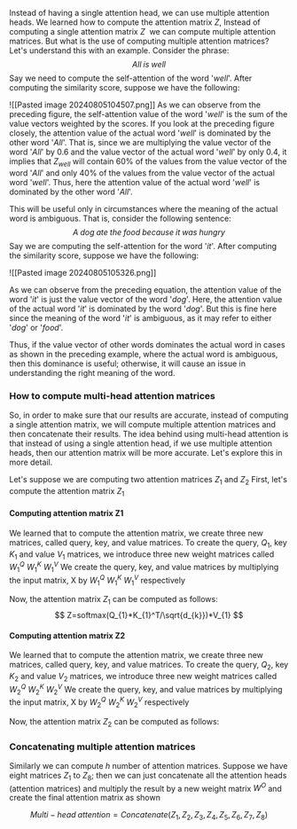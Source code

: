 Instead of having a single attention head, we can use multiple attention heads. We learned how to compute the attention matrix $Z$, Instead of computing a single attention matrix $Z$  we can compute multiple attention matrices. But what is the use of computing multiple attention matrices? 
Let's understand this with an example. Consider the phrase:
$$All\;is\;well$$
Say we need to compute the self-attention of the word '_well_'. After computing the similarity score, suppose we have the following:

![[Pasted image 20240805104507.png]]
As we can observe from the preceding figure, the self-attention value of the word '_well_' is the sum of the value vectors weighted by the scores. If you look at the preceding figure closely, the attention value of the actual word '_well_' is dominated by the other word '_All_'. That is, since we are multiplying the value vector of the word '_All_' by 0.6 and the value vector of the actual word '_well_' by only 0.4, it implies that $Z_{well}$  will contain 60% of the values from the value vector of the word '_All_' and only 40% of the values from the value vector of the actual word '_well_'. Thus, here the attention value of the actual word '_well_' is dominated by the other word '_All_'.

This will be useful only in circumstances where the meaning of the actual word is ambiguous. That is, consider the following sentence:
$$A\;dog\;ate\;the\;food\;because\;it\;was\;hungry$$
Say we are computing the self-attention for the word '_it_'. After computing the similarity score, suppose we have the following: 

![[Pasted image 20240805105326.png]]

As we can observe from the preceding equation, the attention value of the word '_it_' is just the value vector of the word '_dog_'. Here, the attention value of the actual word '_it_' is dominated by the word '_dog_'. But this is fine here since the meaning of the word '_it_' is ambiguous, as it may refer to either '_dog_' or '_food_'.

Thus, if the value vector of other words dominates the actual word in cases as shown in the preceding example, where the actual word is ambiguous, then this dominance is useful; otherwise, it will cause an issue in understanding the right meaning of the word.

### How to compute multi-head attention matrices

So, in order to make sure that our results are accurate, instead of computing a single attention matrix, we will compute multiple attention matrices and then concatenate their results. The idea behind using multi-head attention is that instead of using a single attention head, if we use multiple attention heads, then our attention matrix will be more accurate. Let's explore this in more detail.

Let's suppose we are computing two attention matrices $Z_{1}$ and $Z_{2}$ First, let's compute the attention matrix $Z_{1}$ 
#### Computing attention matrix Z1
We learned that to compute the attention matrix, we create three new matrices, called query, key, and value matrices. To create the query, $Q_{1}$, key $K_{1}$ and value $V_{1}$ matrices, we introduce three new weight matrices called $W_{1}^Q$  $W_{1}^K$ $W_{1}^V$   We create the query, key, and value matrices by multiplying the input matrix, X by $W_{1}^Q$  $W_{1}^K$ $W_{1}^V$   respectively

Now, the attention matrix $Z_{1}$ can be computed as follows:
$$
Z=softmax(Q_{1}*K_{1}^T/\sqrt{d_{k}})*V_{1}
$$

#### Computing attention matrix Z2
We learned that to compute the attention matrix, we create three new matrices, called query, key, and value matrices. To create the query, $Q_{2}$, key $K_{2}$ and value $V_{2}$ matrices, we introduce three new weight matrices called $W_{2}^Q$  $W_{2}^K$ $W_{2}^V$   We create the query, key, and value matrices by multiplying the input matrix, X by $W_{2}^Q$  $W_{2}^K$ $W_{2}^V$   respectively

Now, the attention matrix $Z_{2}$ can be computed as follows:

### Concatenating multiple attention matrices

Similarly we can compute $h$ number of attention matrices. Suppose we have eight matrices $Z_{1}$ to $Z_{8}$; then we can just concatenate all the attention heads (attention matrices) and multiply the result by a new weight matrix $W^O$ and create the final attention matrix as shown 

$$Multi-head\;attention=Concatenate(Z_{1},Z_{2},Z_{3},Z_{4},Z_{5},Z_{6},Z_{7},Z_{8})$$
